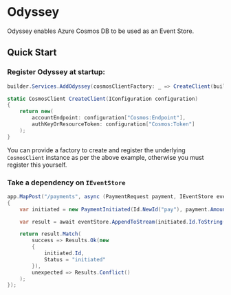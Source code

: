 # Odyssey

Odyssey enables Azure Cosmos DB to be used as an Event Store.

## Quick Start

### Register Odyssey at startup:

```c#
builder.Services.AddOdyssey(cosmosClientFactory: _ => CreateClient(builder.Configuration));

static CosmosClient CreateClient(IConfiguration configuration)
{
    return new(
        accountEndpoint: configuration["Cosmos:Endpoint"],
        authKeyOrResourceToken: configuration["Cosmos:Token"]
    );
}
```

You can provide a factory to create and register the underlying `CosmosClient` instance as per the above example, otherwise you must register this yourself.

### Take a dependency on `IEventStore`

```c#
app.MapPost("/payments", async (PaymentRequest payment, IEventStore eventStore) =>
{
    var initiated = new PaymentInitiated(Id.NewId("pay"), payment.Amount, payment.Currency, payment.Reference);

    var result = await eventStore.AppendToStream(initiated.Id.ToString(), new[] { Map(initiated) }, StreamState.NoStream);

    return result.Match(
        success => Results.Ok(new
        {
            initiated.Id,
            Status = "initiated"
        }),
        unexpected => Results.Conflict()
    );
});
```
